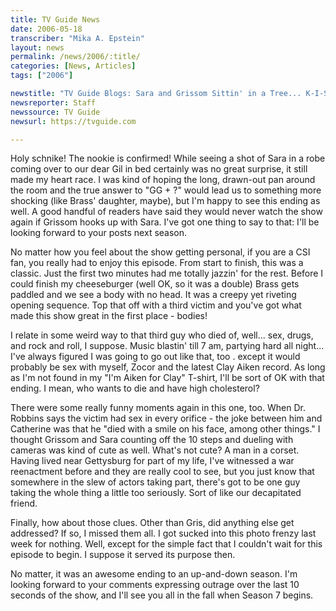 ```yaml
---
title: TV Guide News
date: 2006-05-18
transcriber: "Mika A. Epstein"
layout: news
permalink: /news/2006/:title/
categories: [News, Articles]
tags: ["2006"]

newstitle: "TV Guide Blogs: Sara and Grissom Sittin' in a Tree... K-I-S-S-I-N-G  "
newsreporter: Staff
newssource: TV Guide
newsurl: https://tvguide.com

---
```


Holy schnike! The nookie is confirmed! While seeing a shot of Sara in a robe coming over to our dear Gil in bed certainly was no great surprise, it still made my heart race. I was kind of hoping the long, drawn-out pan around the room and the true answer to "GG + ?" would lead us to something more shocking (like Brass' daughter, maybe), but I'm happy to see this ending as well. A good handful of readers have said they would never watch the show again if Grissom hooks up with Sara. I've got one thing to say to that: I'll be looking forward to your posts next season.

No matter how you feel about the show getting personal, if you are a CSI fan, you really had to enjoy this episode. From start to finish, this was a classic. Just the first two minutes had me totally jazzin' for the rest. Before I could finish my cheeseburger (well OK, so it was a double) Brass gets paddled and we see a body with no head. It was a creepy yet riveting opening sequence. Top that off with a third victim and you've got what made this show great in the first place - bodies!

I relate in some weird way to that third guy who died of, well... sex, drugs, and rock and roll, I suppose. Music blastin' till 7 am, partying hard all night... I've always figured I was going to go out like that, too . except it would probably be sex with myself, Zocor and the latest Clay Aiken record. As long as I'm not found in my "I'm Aiken for Clay" T-shirt, I'll be sort of OK with that ending. I mean, who wants to die and have high cholesterol?

There were some really funny moments again in this one, too. When Dr. Robbins says the victim had sex in every orifice - the joke between him and Catherine was that he "died with a smile on his face, among other things." I thought Grissom and Sara counting off the 10 steps and dueling with cameras was kind of cute as well. What's not cute? A man in a corset. Having lived near Gettysburg for part of my life, I've witnessed a war reenactment before and they are really cool to see, but you just know that somewhere in the slew of actors taking part, there's got to be one guy taking the whole thing a little too seriously. Sort of like our decapitated friend.

Finally, how about those clues. Other than Gris, did anything else get addressed? If so, I missed them all. I got sucked into this photo frenzy last week for nothing. Well, except for the simple fact that I couldn't wait for this episode to begin. I suppose it served its purpose then.

No matter, it was an awesome ending to an up-and-down season. I'm looking forward to your comments expressing outrage over the last 10 seconds of the show, and I'll see you all in the fall when Season 7 begins.

